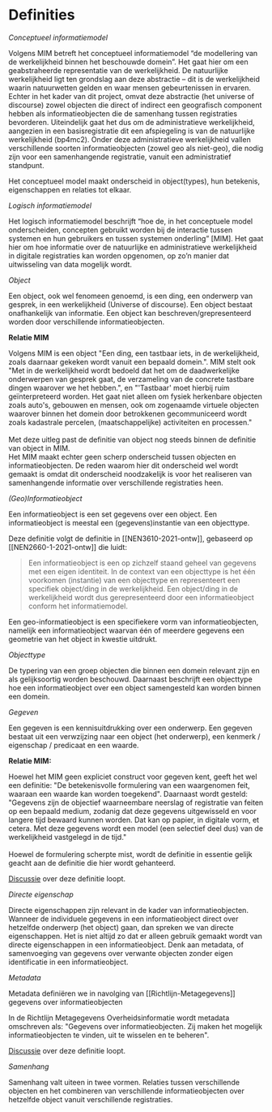# Definities

<dfn>Conceptueel informatiemodel<dfn>

Volgens MIM betreft het conceptueel informatiemodel “de modellering van de werkelijkheid binnen het beschouwde domein”. Het gaat hier om een geabstraheerde representatie van de werkelijkheid. De natuurlijke werkelijkheid ligt ten grondslag aan deze abstractie – dit is de werkelijkheid waarin natuurwetten gelden en waar mensen gebeurtenissen in ervaren. Echter in het kader van dit project, omvat deze abstractie (het universe of discourse) zowel objecten die direct of indirect een geografisch component hebben als <a></a>informatieobjecten</a> die de samenhang tussen registraties bevorderen. Uiteindelijk gaat het dus om de administratieve werkelijkheid, aangezien in een basisregistratie dit een afspiegeling is van de natuurlijke werkelijkheid (bp4mc2). Onder deze administratieve werkelijkheid vallen verschillende soorten informatieobjecten (zowel geo als niet-geo), die nodig zijn voor een samenhangende registratie, vanuit een administratief standpunt.

Het conceptueel model maakt onderscheid in object(types), hun betekenis, eigenschappen en relaties tot elkaar.

<dfn>Logisch informatiemodel</dfn>

Het logisch informatiemodel beschrijft “hoe de, in het conceptuele model onderscheiden, concepten gebruikt worden bij de interactie tussen systemen en hun gebruikers en tussen systemen onderling” [MIM]. Het gaat hier om hoe informatie over de natuurlijke en administratieve werkelijkheid in digitale registraties kan worden opgenomen, op zo’n manier dat uitwisseling van data mogelijk wordt.

<dfn data-lt="objecten">Object</dfn>

Een object, ook wel fenomeen genoemd, is een ding, een onderwerp van gesprek, in een werkelijkheid (Universe of discourse). Een object bestaat onafhankelijk van informatie. Een object kan beschreven/grepresenteerd worden door verschillende informatieobjecten.

<aside class="note">
  <b>Relatie MIM</b>
  <p>
    Volgens MIM is een object "Een ding, een tastbaar iets, in de werkelijkheid, zoals daarnaar gekeken wordt vanuit een bepaald domein.". MIM stelt ook "Met in de werkelijkheid wordt bedoeld dat het om de daadwerkelijke onderwerpen van gesprek gaat, de verzameling van de concrete tastbare dingen waarover we het hebben.", en "'Tastbaar' moet hierbij ruim geïnterpreteerd worden. Het gaat niet alleen om fysiek herkenbare objecten zoals auto's, gebouwen en mensen, ook om zogenaamde virtuele objecten waarover binnen het domein door betrokkenen gecommuniceerd wordt zoals kadastrale percelen, (maatschappelijke) activiteiten en processen."<br><br>
    Met deze uitleg past de definitie van object nog steeds binnen de definitie van object in MIM.<br>
    Het MIM maakt echter geen scherp onderscheid tussen objecten en informatieobjecten. De reden waarom hier dit onderscheid wel wordt gemaakt is omdat dit onderscheid noodzakelijk is voor het realiseren van samenhangende informatie over verschillende registraties heen.
  </p>
</aside>

<dfn data-lt="informatieobject|informatieobjecten|geo-informatieobject|geo-informatieobjecten">(Geo)Informatieobject</dfn>

Een informatieobject is een set gegevens over een <a>object</a>. Een informatieobject is meestal een (gegevens)instantie van een <a>objecttype</a>.

Deze definitie volgt de definitie in [[NEN3610-2021-ontw]], gebaseerd op [[NEN2660-1-2021-ontw]] die luidt:

> Een informatieobject is een op zichzelf staand geheel van gegevens met een eigen identiteit. In de context van een objecttype is het één voorkomen (instantie) van een objecttype en representeert een specifiek object/ding in de werkelijkheid. Een object/ding in de werkelijkheid wordt dus gerepresenteerd door een informatieobject conform het informatiemodel.

Een geo-informatieobject is een specifiekere vorm van informatieobjecten, namelijk een informatieobject waarvan één of meerdere gegevens een geometrie van het <a>object</a> in kwestie uitdrukt.

<dfn data-lt="Objecttypes|objecttypen">Objecttype</dfn>

De typering van een groep <a>objecten</a> die binnen een domein relevant zijn en als gelijksoortig worden beschouwd. Daarnaast beschrijft een objecttype hoe een <a>informatieobject</a> over een <a>object</a> samengesteld kan worden binnen een domein.

<dfn data-lt="gegevens">Gegeven</dfn>

Een gegeven is een kennisuitdrukking over een onderwerp. Een gegeven bestaat uit een verwzijzing naar een <a>object</a> (het onderwerp), een kenmerk / eigenschap / predicaat en een waarde. 

<aside class="note">
  <b>Relatie MIM:</b>
  <p>
    Hoewel het MIM geen expliciet construct voor gegeven kent, geeft het wel een definitie: "De betekenisvolle formulering van een waargenomen feit, waaraan een waarde kan worden toegekend". Daarnaast wordt gesteld: "Gegevens zijn de objectief waarneembare neerslag of registratie van feiten op een bepaald medium, zodanig dat deze gegevens uitgewisseld en voor langere tijd bewaard kunnen worden. Dat kan op papier, in digitale vorm, et cetera. Met deze gegevens wordt een model (een selectief deel dus) van de werkelijkheid vastgelegd in de tijd."<br><br>
    Hoewel de formulering scherpte mist, wordt de definitie in essentie gelijk geacht aan de definitie die hier wordt gehanteerd.
  </p>
</aside>

<aside class="issue">
  <a href="https://github.com/Geonovum/disgeo-imsor/discussions/49">Discussie</a> over deze definitie loopt.
</aside>

<dfn data-lt="directe eigenschappen">Directe eigenschap</dfn>

Directe eigenschappen zijn relevant in de kader van <a>informatieobjecten</a>. Wanneer de individuele <a>gegevens</a> in een <a>informatieobject</a> direct over hetzelfde onderwerp (het <a>object</a>) gaan, dan spreken we van directe eigenschappen. Het is niet altijd zo dat er alleen gebruik gemaakt wordt van directe eigenschappen in een <a>informatieobject</a>. Denk aan metadata, of samenvoeging van gegevens over verwante <a>objecten</a> zonder eigen identificatie in een <a>informatieobject</a>.

<dfn data-lt="registratiemetadata">Metadata</dfn>

Metadata definiëren we in navolging van [[Richtlijn-Metagegevens]] gegevens over informatieobjecten

In de Richtlijn Metagegevens Overheidsinformatie wordt metadata omschreven als: "Gegevens over informatieobjecten. Zij maken het mogelijk informatieobjecten te vinden, uit te wisselen en te beheren".

<aside class="issue">
  <a href="https://github.com/Geonovum/disgeo-imsor/discussions/50">Discussie</a> over deze definitie loopt.
</aside>

<dfn>Samenhang</dfn>

Samenhang valt uiteen in twee vormen. Relaties tussen verschillende <a>objecten</a> en het combineren van verschillende <a>informatieobjecten</a> over hetzelfde <a>object</a> vanuit verschillende registraties.
